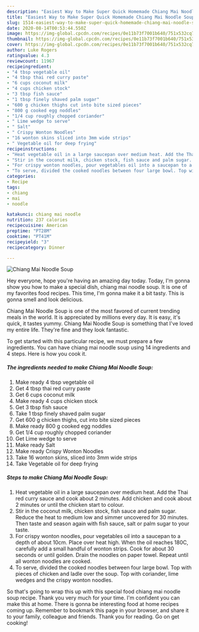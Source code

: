 ```yaml
---
description: "Easiest Way to Make Super Quick Homemade Chiang Mai Noodle Soup"
title: "Easiest Way to Make Super Quick Homemade Chiang Mai Noodle Soup"
slug: 1514-easiest-way-to-make-super-quick-homemade-chiang-mai-noodle-soup
date: 2020-08-14T00:53:44.550Z
image: https://img-global.cpcdn.com/recipes/0e11b73f7001b640/751x532cq70/chiang-mai-noodle-soup-recipe-main-photo.jpg
thumbnail: https://img-global.cpcdn.com/recipes/0e11b73f7001b640/751x532cq70/chiang-mai-noodle-soup-recipe-main-photo.jpg
cover: https://img-global.cpcdn.com/recipes/0e11b73f7001b640/751x532cq70/chiang-mai-noodle-soup-recipe-main-photo.jpg
author: Luke Rogers
ratingvalue: 4.3
reviewcount: 11967
recipeingredient:
- "4 tbsp vegetable oil"
- "4 tbsp thai red curry paste"
- "6 cups coconut milk"
- "4 cups chicken stock"
- "3 tbsp fish sauce"
- "1 tbsp finely shaved palm sugar"
- "600 g chicken thighs cut into bite sized pieces"
- "800 g cooked egg noddles"
- "1/4 cup roughly chopped coriander"
- " Lime wedge to serve"
- " Salt"
- " Crispy Wonton Noodles"
- "16 wonton skins sliced into 3mm wide strips"
- " Vegetable oil for deep frying"
recipeinstructions:
- "Heat vegetable oil in a large saucepan over medium heat. Add the Thai red curry sauce and cook about 2 minutes. Add chicken and cook about 2 minutes or until the chicken start to colour."
- "Stir in the coconut milk, chicken stock, fish sauce and palm sugar. Reduce the heat to medium low and simmer uncovered for 30 minutes. Then taste and season again with fish sauce, salt or palm sugar to your taste."
- "For crispy wonton noodles, pour vegetables oil into a saucepan to a depth of about 10cm. Place over heat high. When the oil reaches 180C, carefully add a small handful of wonton strips. Cook for about 30 seconds or until golden. Drain the noodles on paper towel. Repeat until all wonton noodles are cooked."
- "To serve, divided the cooked noodles between four large bowl. Top with pieces of chicken and ladle over the soup. Top with coriander, lime wedges and the crispy wonton noodles."
categories:
- Recipe
tags:
- chiang
- mai
- noodle

katakunci: chiang mai noodle 
nutrition: 237 calories
recipecuisine: American
preptime: "PT28M"
cooktime: "PT41M"
recipeyield: "3"
recipecategory: Dinner

---
```



![Chiang Mai Noodle Soup](https://img-global.cpcdn.com/recipes/0e11b73f7001b640/751x532cq70/chiang-mai-noodle-soup-recipe-main-photo.jpg)

Hey everyone, hope you're having an amazing day today. Today, I'm gonna show you how to make a special dish, chiang mai noodle soup. It is one of my favorites food recipes. This time, I'm gonna make it a bit tasty. This is gonna smell and look delicious.

Chiang Mai Noodle Soup is one of the most favored of current trending meals in the world. It is appreciated by millions every day. It is easy, it's quick, it tastes yummy. Chiang Mai Noodle Soup is something that I've loved my entire life. They're fine and they look fantastic.




To get started with this particular recipe, we must prepare a few ingredients. You can have chiang mai noodle soup using 14 ingredients and 4 steps. Here is how you cook it.

<!--inarticleads1-->

##### The ingredients needed to make Chiang Mai Noodle Soup:

1. Make ready 4 tbsp vegetable oil
1. Get 4 tbsp thai red curry paste
1. Get 6 cups coconut milk
1. Make ready 4 cups chicken stock
1. Get 3 tbsp fish sauce
1. Take 1 tbsp finely shaved palm sugar
1. Get 600 g chicken thighs, cut into bite sized pieces
1. Make ready 800 g cooked egg noddles
1. Get 1/4 cup roughly chopped coriander
1. Get  Lime wedge to serve
1. Make ready  Salt
1. Make ready  Crispy Wonton Noodles
1. Take 16 wonton skins, sliced into 3mm wide strips
1. Take  Vegetable oil for deep frying




<!--inarticleads2-->

##### Steps to make Chiang Mai Noodle Soup:

1. Heat vegetable oil in a large saucepan over medium heat. Add the Thai red curry sauce and cook about 2 minutes. Add chicken and cook about 2 minutes or until the chicken start to colour.
1. Stir in the coconut milk, chicken stock, fish sauce and palm sugar. Reduce the heat to medium low and simmer uncovered for 30 minutes. Then taste and season again with fish sauce, salt or palm sugar to your taste.
1. For crispy wonton noodles, pour vegetables oil into a saucepan to a depth of about 10cm. Place over heat high. When the oil reaches 180C, carefully add a small handful of wonton strips. Cook for about 30 seconds or until golden. Drain the noodles on paper towel. Repeat until all wonton noodles are cooked.
1. To serve, divided the cooked noodles between four large bowl. Top with pieces of chicken and ladle over the soup. Top with coriander, lime wedges and the crispy wonton noodles.




So that's going to wrap this up with this special food chiang mai noodle soup recipe. Thank you very much for your time. I'm confident you can make this at home. There is gonna be interesting food at home recipes coming up. Remember to bookmark this page in your browser, and share it to your family, colleague and friends. Thank you for reading. Go on get cooking!
